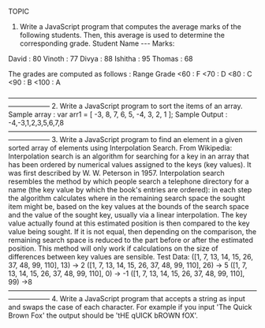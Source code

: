 TOPIC 

1. Write a JavaScript program that computes the average marks of the following students. Then, this average is used to determine the corresponding grade.
Student Name --- Marks:

David : 80
Vinoth : 77
Divya : 88
Ishitha : 95
Thomas : 68

The grades are computed as follows :
Range
Grade
<60 : F
<70 : D
<80 : C
<90 : B
<100 : A


——————————————————————————————————————————
2. Write a JavaScript program to sort the items of an array.
Sample array : var arr1 = [ -3, 8, 7, 6, 5, -4, 3, 2, 1 ];
Sample Output : -4,-3,1,2,3,5,6,7,8
——————————————————————————————————————————
3. Write a JavaScript program to find an element in a given sorted array of elements using Interpolation Search.
From Wikipedia:
Interpolation search is an algorithm for searching for a key in an array that has been ordered by numerical values assigned to the keys (key values). It was first described by W. W. Peterson in 1957. Interpolation search resembles the method by which people search a telephone directory for a name (the key value by which the book's entries are ordered): in each step the algorithm calculates where in the remaining search space the sought item might be, based on the key values at the bounds of the search space and the value of the sought key, usually via a linear interpolation. The key value actually found at this estimated position is then compared to the key value being sought. If it is not equal, then depending on the comparison, the remaining search space is reduced to the part before or after the estimated position. This method will only work if calculations on the size of differences between key values are sensible.
Test Data:
([1, 7, 13, 14, 15, 26, 37, 48, 99, 110], 13) -> 2
([1, 7, 13, 14, 15, 26, 37, 48, 99, 110], 26) -> 5
([1, 7, 13, 14, 15, 26, 37, 48, 99, 110], 0) -> -1
([1, 7, 13, 14, 15, 26, 37, 48, 99, 110], 99) ->8
——————————————————————————————————————————
4. Write a JavaScript program that accepts a string as input and swaps the case of each character. For example if you input 'The Quick Brown Fox' the output should be 'tHE qUICK bROWN fOX'.
